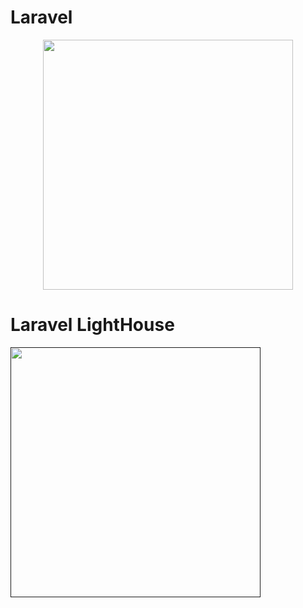 # Laravel
<p align="center"><a href="https://laravel.com" target="_blank"><img src="https://raw.githubusercontent.com/laravel/art/master/logo-lockup/5%20SVG/2%20CMYK/1%20Full%20Color/laravel-logolockup-cmyk-red.svg" width="400"></a></p>


# Laravel LightHouse
<p>
<a href="">
<img src="https://lighthouse-php.com/logo.svg" width="400"/>
</a>
</p>